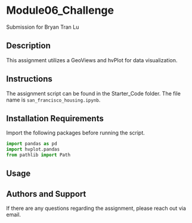 # Module06_Challenge
Submission for Bryan Tran Lu

## Description
This assignment utilizes a GeoViews and hvPlot for data visualization.

## Instructions
The assignment script can be found in the Starter_Code folder. The file name is `san_francisco_housing.ipynb`.

## Installation Requirements
Import the following packages before running the script.
```python
import pandas as pd
import hvplot.pandas
from pathlib import Path
```

## Usage

## Authors and Support
If there are any questions regarding the assignment, please reach out via email.
